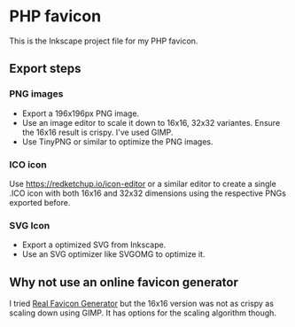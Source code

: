 # PHP favicon

This is the Inkscape project file for my PHP favicon.

## Export steps

### PNG images
- Export a 196x196px PNG image.
- Use an image editor to scale it down to 16x16, 32x32 variantes. Ensure the 16x16 result is crispy. I've used GIMP.
- Use TinyPNG or similar to optimize the PNG images.

### ICO icon
Use https://redketchup.io/icon-editor or a similar editor to create a single .ICO icon with both 16x16 and 32x32 dimensions using the respective PNGs exported before.

### SVG Icon
- Export a optimized SVG from Inkscape.
- Use an SVG optimizer like SVGOMG to optimize it.

## Why not use an online favicon generator
I tried [Real Favicon Generator](https://realfavicongenerator.net/) but the 16x16 version was not as crispy as scaling down using GIMP.
It has options for the scaling algorithm though.

